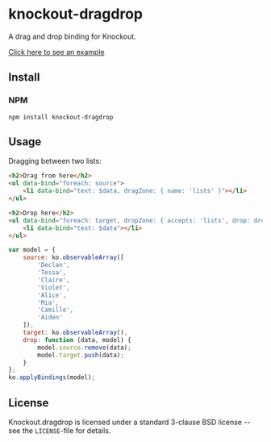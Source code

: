 # knockout-dragdrop

A drag and drop binding for Knockout.

[Click here to see an example](http://one-com.github.io/knockout-dragdrop/examples/)

## Install

### NPM

`npm install knockout-dragdrop`

## Usage

Dragging between two lists:

```html
<h2>Drag from here</h2>
<ul data-bind="foreach: source">
    <li data-bind="text: $data, dragZone: { name: 'lists' }"></li>
</ul>

<h2>Drop here</h2>
<ul data-bind="foreach: target, dropZone: { accepts: 'lists', drop: drop }">
    <li data-bind="text: $data"></li>
</ul>
```

```js
var model = {
    source: ko.observableArray([
        'Declan',
        'Tessa',
        'Claire',
        'Violet',
        'Alice',
        'Mia',
        'Camille',
        'Aiden'
    ]),
    target: ko.observableArray(),
    drop: function (data, model) {
        model.source.remove(data);
        model.target.push(data);
    }
};
ko.applyBindings(model);
```

## License

Knockout.dragdrop is licensed under a standard 3-clause BSD license -- see the `LICENSE`-file for details.
